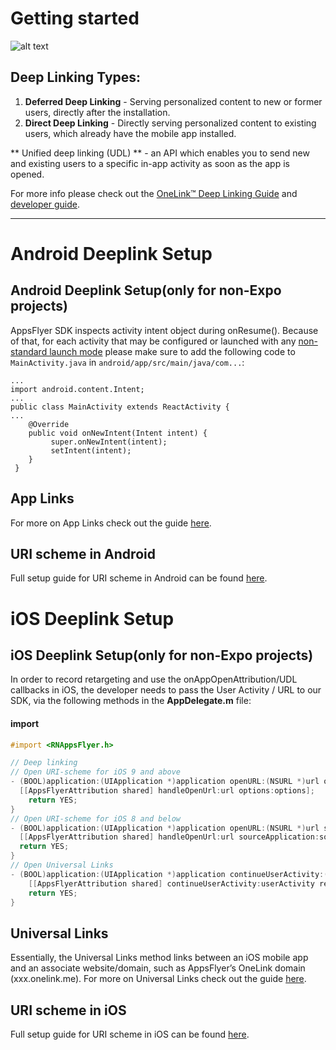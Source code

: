 # Getting started
    
![alt text](https://massets.appsflyer.com/wp-content/uploads/2018/03/21101417/app-installed-Recovered.png "")


## Deep Linking Types:
1. **Deferred Deep Linking** - Serving personalized content to new or former users, directly after the installation. 
2. **Direct Deep Linking** - Directly serving personalized content to existing users, which already have the mobile app installed.

** Unified deep linking (UDL) ** - an  API which enables you to send new and existing users to a specific in-app activity as soon as the app is opened.

For more info please check out the [OneLink™ Deep Linking Guide](https://support.appsflyer.com/hc/en-us/articles/208874366-OneLink-Deep-Linking-Guide#Intro) and [developer guide](https://dev.appsflyer.com/hc/docs/getting-started-1).

---

#  Android Deeplink Setup
## Android Deeplink Setup(only for non-Expo projects)

AppsFlyer SDK inspects activity intent object during onResume(). Because of that, for each activity that may be configured or launched with any [non-standard launch mode](https://developer.android.com/guide/topics/manifest/activity-element#lmode) please make sure to add the following code to `MainActivity.java` in `android/app/src/main/java/com...`:
```
...
import android.content.Intent;
...
public class MainActivity extends ReactActivity {
...
    @Override
    public void onNewIntent(Intent intent) {
         super.onNewIntent(intent);
         setIntent(intent);
    }
 }
```

## App Links
For more on App Links check out the guide [here](https://dev.appsflyer.com/hc/docs/initial-setup-for-deep-linking-and-deferred-deep-linking#procedures-for-android-app-links).

##  URI scheme in Android

Full setup guide for URI scheme in Android can be found [here](https://dev.appsflyer.com/hc/docs/initial-setup-for-deep-linking-and-deferred-deep-linking#procedures-for-uri-scheme).

#  iOS Deeplink Setup
## iOS Deeplink Setup(only for non-Expo projects)

In order to record retargeting and use the onAppOpenAttribution/UDL callbacks in iOS,  the developer needs to pass the User Activity / URL to our SDK, via the following methods in the **AppDelegate.m** file:
#### import
```objectivec
#import <RNAppsFlyer.h>
```
```objectivec
// Deep linking
// Open URI-scheme for iOS 9 and above
- (BOOL)application:(UIApplication *)application openURL:(NSURL *)url options:(NSDictionary *) options {
  [[AppsFlyerAttribution shared] handleOpenUrl:url options:options];
    return YES;
}
// Open URI-scheme for iOS 8 and below
- (BOOL)application:(UIApplication *)application openURL:(NSURL *)url sourceApplication:(NSString*)sourceApplication annotation:(id)annotation {
  [[AppsFlyerAttribution shared] handleOpenUrl:url sourceApplication:sourceApplication annotation:annotation];
  return YES;
}
// Open Universal Links
- (BOOL)application:(UIApplication *)application continueUserActivity:(NSUserActivity *)userActivity restorationHandler:(void (^)(NSArray * _Nullable))restorationHandler {
    [[AppsFlyerAttribution shared] continueUserActivity:userActivity restorationHandler:restorationHandler];
    return YES;
}
```

## Universal Links 

Essentially, the Universal Links method links between an iOS mobile app and an associate website/domain, such as AppsFlyer’s OneLink domain (xxx.onelink.me). For more on Universal Links check out the guide [here](https://dev.appsflyer.com/hc/docs/initial-setup-2#procedures-for-ios-universal-links).

## URI scheme in iOS

Full setup guide for URI scheme in iOS can be found [here](https://dev.appsflyer.com/hc/docs/initial-setup-2#procedures-for-uri-scheme).